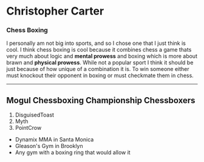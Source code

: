 # Christopher Carter

### Chess Boxing

I personally am not big into sports, and so I chose one that I just think is cool. I think chess boxing is cool because it combines chess a game thats very much about logic and **mental prowess** and boxing which is more about brawn and **physical prowess**. While not a popular sport I think it should be just because of how unique of a combination it is. To win someone either must knockout their opponent in boxing or must checkmate them in chess.

----------------------
## Mogul Chessboxing Championship Chessboxers
1. DisguisedToast
2. Myth
3. PointCrow

* Dynamix MMA in Santa Monica
* Gleason's Gym in Brooklyn
* Any gym with a boxing ring that would allow it
